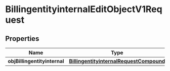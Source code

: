 
# BillingentityinternalEditObjectV1Request

## Properties
Name | Type | Description | Notes
------------ | ------------- | ------------- | -------------
**objBillingentityinternal** | [**BillingentityinternalRequestCompound**](BillingentityinternalRequestCompound.md) |  | 



